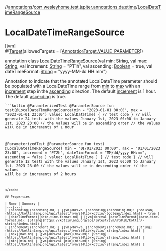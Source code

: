 //[annotations](../../../index.md)/[com.wesleyhome.test.jupiter.annotations.datetime](../index.md)/[LocalDateTimeRangeSource](index.md)

# LocalDateTimeRangeSource

[jvm]\
@[Target](https://kotlinlang.org/api/latest/jvm/stdlib/kotlin.annotation/-target/index.html)(allowedTargets = [[AnnotationTarget.VALUE_PARAMETER](https://kotlinlang.org/api/latest/jvm/stdlib/kotlin.annotation/-annotation-target/-v-a-l-u-e_-p-a-r-a-m-e-t-e-r/index.html)])

annotation class [LocalDateTimeRangeSource](index.md)(val min: [String](https://kotlinlang.org/api/latest/jvm/stdlib/kotlin/-string/index.html), val max: [String](https://kotlinlang.org/api/latest/jvm/stdlib/kotlin/-string/index.html), val increment: [String](https://kotlinlang.org/api/latest/jvm/stdlib/kotlin/-string/index.html) = &quot;PT1h&quot;, val ascending: [Boolean](https://kotlinlang.org/api/latest/jvm/stdlib/kotlin/-boolean/index.html) = true, val dateTimeFormat: [String](https://kotlinlang.org/api/latest/jvm/stdlib/kotlin/-string/index.html) = &quot;yyyy-MM-dd HH:mm&quot;)

Annotation to indicate that the annotated LocalDateTime parameter should be populated with a LocalDateTime range from [min](min.md) to [max](max.md) with an [increment](increment.md) step in the [ascending](ascending.md) direction. The default [increment](increment.md) is 1 hour. The default [ascending](ascending.md) is true.

<code>```kotlin
@ParameterizedTest
@ParameterSource
fun test(@LocalDateTimeRangeSource(min = "2023-01-01 00:00", max = "2023-01-01 23:00") value: LocalDateTime) {
// test code
}
// will generate 24 tests with the values January 1st, 2023 00:00 to January 1st, 2023 23:00
// the values will be in ascending order
// the values will be in increments of 1 hour

@ParameterizedTest
@ParameterSource
fun test(
     @LocalDateTimeRangeSource(
         min = "01/01/2023 00:00",
         max = "01/01/2023 23:00",
         increment = "PT2h",
         dateTimeFormat = "MM/dd/yyyy HH:mm",
         ascending = false
     )
     value: LocalDateTime
) {
// test code
}
// will generate 12 tests with the values January 1st, 2023 00:00 to January 1st, 2023 23:00
// the values will be in descending order
// the values will be in increments of 2 hours
```
</code>

## Properties

| Name | Summary |
|---|---|
| [ascending](ascending.md) | [jvm]<br>val [ascending](ascending.md): [Boolean](https://kotlinlang.org/api/latest/jvm/stdlib/kotlin/-boolean/index.html) = true |
| [dateTimeFormat](date-time-format.md) | [jvm]<br>val [dateTimeFormat](date-time-format.md): [String](https://kotlinlang.org/api/latest/jvm/stdlib/kotlin/-string/index.html) |
| [increment](increment.md) | [jvm]<br>val [increment](increment.md): [String](https://kotlinlang.org/api/latest/jvm/stdlib/kotlin/-string/index.html) |
| [max](max.md) | [jvm]<br>val [max](max.md): [String](https://kotlinlang.org/api/latest/jvm/stdlib/kotlin/-string/index.html) |
| [min](min.md) | [jvm]<br>val [min](min.md): [String](https://kotlinlang.org/api/latest/jvm/stdlib/kotlin/-string/index.html) |

